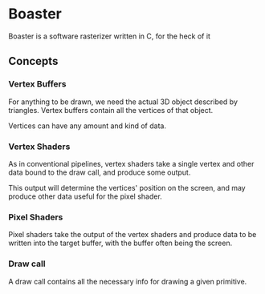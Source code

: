 # Boaster

Boaster is a software rasterizer written in C, for the heck of it

## Concepts

### Vertex Buffers

For anything to be drawn, we need the actual 3D object described by triangles. Vertex buffers contain all the vertices of that object.

Vertices can have any amount and kind of data.

### Vertex Shaders

As in conventional pipelines, vertex shaders take a single vertex and other data bound to the draw call, and produce some output.

This output will determine the vertices' position on the screen, and may produce other data useful for the pixel shader.

### Pixel Shaders

Pixel shaders take the output of the vertex shaders and produce data to be written into the target buffer, with the buffer often being the screen.

### Draw call

A draw call contains all the necessary info for drawing a given primitive.